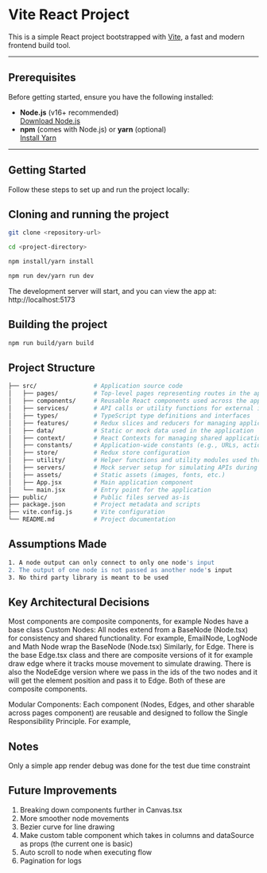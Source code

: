 # Vite React Project

This is a simple React project bootstrapped with [Vite](https://vitejs.dev/), a fast and modern frontend build tool.

---

## Prerequisites

Before getting started, ensure you have the following installed:

- **Node.js** (v16+ recommended)  
  [Download Node.js](https://nodejs.org/)
- **npm** (comes with Node.js) or **yarn** (optional)  
  [Install Yarn](https://classic.yarnpkg.com/lang/en/docs/install/)

---

## Getting Started

Follow these steps to set up and run the project locally:

## Cloning and running the project

```bash
git clone <repository-url>

cd <project-directory>

npm install/yarn install

npm run dev/yarn run dev

```

The development server will start, and you can view the app at:
http://localhost:5173

## Building the project

```bash
npm run build/yarn build
```

## Project Structure
```bash
├── src/                # Application source code
│   ├── pages/          # Top-level pages representing routes in the application
│   ├── components/     # Reusable React components used across the application
│   ├── services/       # API calls or utility functions for external interactions
│   ├── types/          # TypeScript type definitions and interfaces
│   ├── features/       # Redux slices and reducers for managing application state
│   ├── data/           # Static or mock data used in the application
│   ├── context/        # React Contexts for managing shared application state
│   ├── constants/      # Application-wide constants (e.g., URLs, action types)
│   ├── store/          # Redux store configuration
│   ├── utility/        # Helper functions and utility modules used throughout the application
│   ├── servers/        # Mock server setup for simulating APIs during development
│   ├── assets/         # Static assets (images, fonts, etc.)
│   ├── App.jsx         # Main application component
│   └── main.jsx        # Entry point for the application
├── public/             # Public files served as-is
├── package.json        # Project metadata and scripts
├── vite.config.js      # Vite configuration
└── README.md           # Project documentation
```

## Assumptions Made
```bash
1. A node output can only connect to only one node's input
2. The output of one node is not passed as another node's input
3. No third party library is meant to be used
```

## Key Architectural Decisions
Most components are composite components, for example Nodes have a base class
Custom Nodes: All nodes extend from a BaseNode (Node.tsx) for consistency and shared functionality. For example, EmailNode, LogNode and Math Node wrap the BaseNode (Node.tsx)
Similarly, for Edge. There is the base Edge.tsx class and there are composite versions of it for example draw edge where it tracks mouse movement to simulate drawing. There is also the NodeEdge version where we pass in the ids of the two nodes and it will get the element position and pass it to Edge. Both of these are composite components.

Modular Components: Each component (Nodes, Edges, and other sharable across pages component) are reusable and designed to follow the Single Responsibility Principle. For example, 

## Notes
Only a simple app render debug was done for the test due time constraint

## Future Improvements
1. Breaking down components further in Canvas.tsx
2. More smoother node movements
3. Bezier curve for line drawing
4. Make custom table component which takes in columns and dataSource as props (the current one is basic)
5. Auto scroll to node when executing flow
6. Pagination for logs